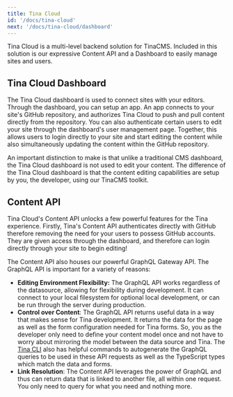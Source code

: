 ```yaml
---
title: Tina Cloud
id: '/docs/tina-cloud'
next: '/docs/tina-cloud/dashboard'
---
```


Tina Cloud is a multi-level backend solution for TinaCMS. Included in this solution is our expressive Content API and a Dashboard to easily manage sites and users.

## Tina Cloud Dashboard

The Tina Cloud dashboard is used to connect sites with your editors. Through the dashboard, you can setup an app. An app connects to your site's GitHub repository, and authorizes Tina Cloud to push and pull content directly from the repository. You can also authenticate certain users to edit your site through the dashboard's user management page. Together, this allows users to login directly to your site and start editing the content while also simultaneously updating the content within the GitHub repository.

An important distinction to make is that unlike a traditional CMS dashboard, the Tina Cloud dashboard is not used to edit your content. The difference of the Tina Cloud dashboard is that the content editing capabilities are setup by you, the developer, using our TinaCMS toolkit.

## Content API

Tina Cloud's Content API unlocks a few powerful features for the Tina experience. Firstly, Tina's Content API authenticates directly with GitHub therefore removing the need for your users to possess GitHub accounts. They are given access through the dashboard, and therefore can login directly through your site to begin editing!

The Content API also houses our powerful GraphQL Gateway API. The GraphQL API is important for a variety of reasons:

- **Editing Environment Flexibility:**
  The GraphQL API works regardless of the datasource, allowing for flexibility during development. It can connect to your local filesystem for optional local development, or can be run through the server during production.
- **Control over Content**:
  The GraphQL API returns useful data in a way that makes sense for Tina development. It returns the data for the page as well as the form configuration needed for Tina forms. So, you as the developer only need to define your content model once and not have to worry about mirroring the model between the data source and Tina. The [Tina CLI](/docs/cli-overview/) also has helpful commands to autogenerate the GraphQL queries to be used in these API requests as well as the TypeScript types which match the data and forms.
- **Link Resolution**:
  The Content API leverages the power of GraphQL and thus can return data that is linked to another file, all within one request. You only need to query for what you need and nothing more.
